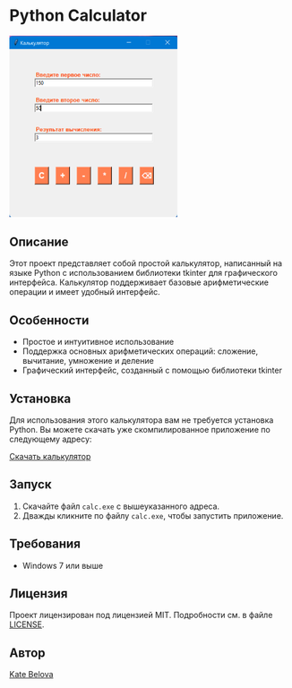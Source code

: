 # Python Calculator

<img src="https://github.com/l3t-it-be/calculator/blob/main/resources/calc_screen.png" alt="Calculator Screenshot" width="300">

## Описание

Этот проект представляет собой простой калькулятор, написанный на языке Python с использованием библиотеки tkinter для графического интерфейса. Калькулятор поддерживает базовые арифметические операции и имеет удобный интерфейс.

## Особенности

- Простое и интуитивное использование
- Поддержка основных арифметических операций: сложение, вычитание, умножение и деление
- Графический интерфейс, созданный с помощью библиотеки tkinter

## Установка

Для использования этого калькулятора вам не требуется установка Python. Вы можете скачать уже скомпилированное приложение по следующему адресу:

[Скачать калькулятор](https://github.com/l3t-it-be/calculator/blob/main/output/calc.exe)

## Запуск

1. Скачайте файл `calc.exe` с вышеуказанного адреса.
2. Дважды кликните по файлу `calc.exe`, чтобы запустить приложение.

## Требования

- Windows 7 или выше

## Лицензия

Проект лицензирован под лицензией MIT. Подробности см. в файле [LICENSE](LICENSE).

## Автор

[Kate Belova](https://github.com/l3t-it-be)
